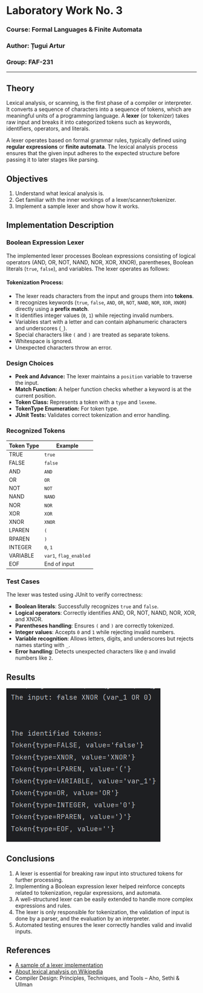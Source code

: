 # Laboratory Work No. 3

### Course: Formal Languages & Finite Automata
### Author: Țugui Artur
### Group: FAF-231

----

## Theory
Lexical analysis, or scanning, is the first phase of a compiler or interpreter. It converts a sequence of characters into a sequence of tokens, which are meaningful units of a programming language. A **lexer** (or tokenizer) takes raw input and breaks it into categorized tokens such as keywords, identifiers, operators, and literals.

A lexer operates based on formal grammar rules, typically defined using **regular expressions** or **finite automata**. The lexical analysis process ensures that the given input adheres to the expected structure before passing it to later stages like parsing.

## Objectives
1. Understand what lexical analysis is.
2. Get familiar with the inner workings of a lexer/scanner/tokenizer.
3. Implement a sample lexer and show how it works.

## Implementation Description

### Boolean Expression Lexer
The implemented lexer processes Boolean expressions consisting of logical operators (AND, OR, NOT, NAND, NOR, XOR, XNOR), parentheses, Boolean literals (`true`, `false`), and variables. The lexer operates as follows:

#### **Tokenization Process:**
- The lexer reads characters from the input and groups them into **tokens**.
- It recognizes keywords (`true`, `false`, `AND`, `OR`, `NOT`, `NAND`, `NOR`, `XOR`, `XNOR`) directly using a **prefix match**.
- It identifies integer values (`0`, `1`) while rejecting invalid numbers.
- Variables start with a letter and can contain alphanumeric characters and underscores (`_`).
- Special characters like `(` and `)` are treated as separate tokens.
- Whitespace is ignored.
- Unexpected characters throw an error.

### **Design Choices**
- **Peek and Advance:** The lexer maintains a `position` variable to traverse the input.
- **Match Function:** A helper function checks whether a keyword is at the current position.
- **Token Class:** Represents a token with a `type` and `lexeme`.
- **TokenType Enumeration:** For token type.
- **JUnit Tests:** Validates correct tokenization and error handling.

### **Recognized Tokens**
| Token Type  | Example  |
|------------|---------|
| TRUE       | `true`  |
| FALSE      | `false` |
| AND        | `AND`   |
| OR         | `OR`    |
| NOT        | `NOT`   |
| NAND       | `NAND`  |
| NOR        | `NOR`   |
| XOR        | `XOR`   |
| XNOR       | `XNOR`  |
| LPAREN     | `(`     |
| RPAREN     | `)`     |
| INTEGER    | `0`, `1`|
| VARIABLE   | `var1`, `flag_enabled` |
| EOF        | End of input |

### **Test Cases**
The lexer was tested using JUnit to verify correctness:
- **Boolean literals**: Successfully recognizes `true` and `false`.
- **Logical operators**: Correctly identifies AND, OR, NOT, NAND, NOR, XOR, and XNOR.
- **Parentheses handling**: Ensures `(` and `)` are correctly tokenized.
- **Integer values**: Accepts `0` and `1` while rejecting invalid numbers.
- **Variable recognition**: Allows letters, digits, and underscores but rejects names starting with `_`.
- **Error handling**: Detects unexpected characters like `@` and invalid numbers like `2`.

## Results
![Example input](LFA%20lab3%20input1.png)

## Conclusions
1. A lexer is essential for breaking raw input into structured tokens for further processing.
2. Implementing a Boolean expression lexer helped reinforce concepts related to tokenization, regular expressions, and automata.
3. A well-structured lexer can be easily extended to handle more complex expressions and rules.
4. The lexer is only responsible for tokenization, the validation of input is done by a parser, and the evaluation by an interpreter.
5. Automated testing ensures the lexer correctly handles valid and invalid inputs.

## References
- [A sample of a lexer implementation](https://llvm.org/docs/tutorial/MyFirstLanguageFrontend/LangImpl01.html)
- [About lexical analysis on Wikipedia](https://en.wikipedia.org/wiki/Lexical_analysis)
- Compiler Design: Principles, Techniques, and Tools – Aho, Sethi & Ullman  
